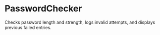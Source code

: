 # PasswordChecker
Checks password length and strength, logs invalid attempts, and displays previous failed entries.

